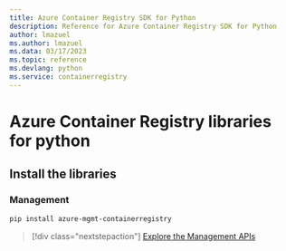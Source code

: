 ```yaml
---
title: Azure Container Registry SDK for Python
description: Reference for Azure Container Registry SDK for Python
author: lmazuel
ms.author: lmazuel
ms.data: 03/17/2023
ms.topic: reference
ms.devlang: python
ms.service: containerregistry
---
```

# Azure Container Registry libraries for python

## Install the libraries


### Management

```bash
pip install azure-mgmt-containerregistry
```
> [!div class="nextstepaction"]
> [Explore the Management APIs](/python/api/overview/azure/containerregistry/management)